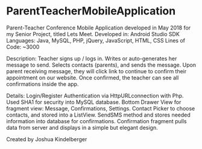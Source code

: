 # ParentTeacherMobileApplication
Parent-Teacher Conference Mobile Application developed in May 2018 for my Senior Project, titled Lets Meet.
Developed in: Android Studio SDK
Languages: Java, MySQL, PHP, jQuery, JavaScript, HTML, CSS
Lines of Code: ~3000

Description:
Teacher signs up / logs in. Writes or auto-generates her message to send. Selects contacts (parents), and sends the message. Upon parent receiving message, they will click link to continue to confirm their appointment on our website. Once confirmed, the teacher can see all confirmations inside the app.

Details:
Login/Register Authentication via HttpURLconnection with Php. Used SHA1 for security into MySQL database.
Bottom Drawer View for fragment view: Message, Confirmations, Settings.
Contact Picker to choose contacts, and stored into a ListView.
SendSMS method and stores needed information into database for confirmations.
Confirmation fragment pulls data from server and displays in a simple but elegant design.

Created by Joshua Kindelberger

